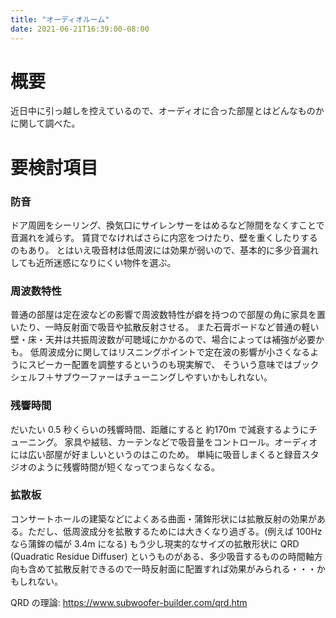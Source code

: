 ```yaml
---
title: "オーディオルーム"
date: 2021-06-21T16:39:00-08:00
---
```


# 概要

近日中に引っ越しを控えているので、オーディオに合った部屋とはどんなものかに関して調べた。

# 要検討項目

### 防音

ドア周囲をシーリング、換気口にサイレンサーをはめるなど隙間をなくすことで音漏れを減らす。 賃貸でなければさらに内窓をつけたり、壁を重くしたりするのもあり。
とはいえ吸音材は低周波には効果が弱いので、基本的に多少音漏れしても近所迷惑になりにくい物件を選ぶ。

### 周波数特性

普通の部屋は定在波などの影響で周波数特性が癖を持つので部屋の角に家具を置いたり、一時反射面で吸音や拡散反射させる。
また石膏ボードなど普通の軽い壁・床・天井は共振周波数が可聴域にかかるので、場合によっては補強が必要かも。
低周波成分に関してはリスニングポイントで定在波の影響が小さくなるようにスピーカー配置を調整するというのも現実解で、
そういう意味ではブックシェルフ＋サブウーファーはチューニングしやすいかもしれない。

### 残響時間

だいたい 0.5 秒くらいの残響時間、距離にすると 約170m で減衰するようにチューニング。
家具や絨毯、カーテンなどで吸音量をコントロール。オーディオには広い部屋が好ましいというのはこのため。
単純に吸音しまくると録音スタジオのように残響時間が短くなってつまらなくなる。

### 拡散板

コンサートホールの建築などによくある曲面・蒲鉾形状には拡散反射の効果がある。ただし、低周波成分を拡散するためには大きくなり過ぎる。(例えば 100Hz
なら蒲鉾の幅が 3.4m になる) もう少し現実的なサイズの拡散形状に QRD (Quadratic Residue Diffuser)
というものがある、多少吸音するものの時間軸方向も含めて拡散反射できるので一時反射面に配置すれば効果がみられる・・・かもしれない。

QRD の理論: <https://www.subwoofer-builder.com/qrd.htm>
